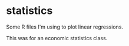 # statistics
Some R files I'm using to plot linear regressions.

This was for an economic statistics class.
